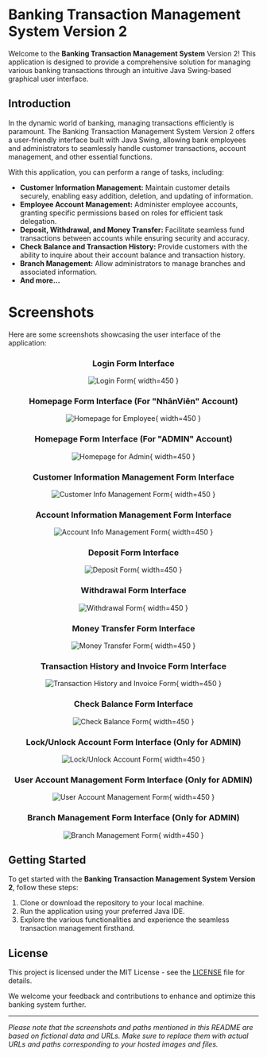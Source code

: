 # Banking Transaction Management System Version 2

Welcome to the **Banking Transaction Management System** Version 2! This application is designed to provide a comprehensive solution for managing various banking transactions through an intuitive Java Swing-based graphical user interface.

## Introduction

In the dynamic world of banking, managing transactions efficiently is paramount. The Banking Transaction Management System Version 2 offers a user-friendly interface built with Java Swing, allowing bank employees and administrators to seamlessly handle customer transactions, account management, and other essential functions.

With this application, you can perform a range of tasks, including:

- **Customer Information Management:** Maintain customer details securely, enabling easy addition, deletion, and updating of information.
- **Employee Account Management:** Administer employee accounts, granting specific permissions based on roles for efficient task delegation.
- **Deposit, Withdrawal, and Money Transfer:** Facilitate seamless fund transactions between accounts while ensuring security and accuracy.
- **Check Balance and Transaction History:** Provide customers with the ability to inquire about their account balance and transaction history.
- **Branch Management:** Allow administrators to manage branches and associated information.
- **And more...**

# Screenshots

Here are some screenshots showcasing the user interface of the application:

<center>

### Login Form Interface
![Login Form](https://github.com/nptruong01/Banking-system-ver2/assets/113322089/9da8da20-cb92-40f8-9487-ea78cb6f78d0.png){ width=450 }

### Homepage Form Interface (For "NhânViên" Account)
![Homepage for Employee](https://github.com/nptruong01/Banking-system-ver2/assets/113322089/a1fa3e07-aa7c-4270-9414-584716cb7bb9.png){ width=450 }

### Homepage Form Interface (For "ADMIN" Account)
![Homepage for Admin](https://github.com/nptruong01/Banking-system-ver2/assets/113322089/53fa7933-5c90-4b68-a731-db84d596b9e9.png){ width=450 }

### Customer Information Management Form Interface
![Customer Info Management Form](https://github.com/nptruong01/Banking-system-ver2/assets/113322089/ce8668ba-8fd5-4bf7-81f9-5b231e17544f.png){ width=450 }

### Account Information Management Form Interface
![Account Info Management Form](https://github.com/nptruong01/Banking-system-ver2/assets/113322089/e212c3c9-84e9-49f8-aab2-6869c3d43479.png){ width=450 }

### Deposit Form Interface
![Deposit Form](https://github.com/nptruong01/Banking-system-ver2/assets/113322089/fc74b90a-b5b9-430c-8d89-5bbe8dc89f2e.png){ width=450 }

### Withdrawal Form Interface
![Withdrawal Form](https://github.com/nptruong01/Banking-system-ver2/assets/113322089/f27967f9-b5a2-4582-a53c-b28c404440df.png){ width=450 }

### Money Transfer Form Interface
![Money Transfer Form](https://github.com/nptruong01/Banking-system-ver2/assets/113322089/de3ea885-de8e-4863-a0bc-d08fc58198db.png){ width=450 }

### Transaction History and Invoice Form Interface
![Transaction History and Invoice Form](https://github.com/nptruong01/Banking-system-ver2/assets/113322089/4d7c0662-91fe-4494-8848-47097830179a.png){ width=450 }

### Check Balance Form Interface
![Check Balance Form](https://github.com/nptruong01/Banking-system-ver2/assets/113322089/b88fdf04-1a37-4582-9b5f-cef4e259aeca.png){ width=450 }

### Lock/Unlock Account Form Interface (Only for ADMIN)
![Lock/Unlock Account Form](https://github.com/nptruong01/Banking-system-ver2/assets/113322089/9dcc96c9-071c-4177-bb16-9c1acc783723.png){ width=450 }

### User Account Management Form Interface (Only for ADMIN)
![User Account Management Form](https://github.com/nptruong01/Banking-system-ver2/assets/113322089/b36ed478-12bc-4329-ba92-d4cac24ad207.png){ width=450 }

### Branch Management Form Interface (Only for ADMIN)
![Branch Management Form](https://github.com/nptruong01/Banking-system-ver2/assets/113322089/c0e8aceb-adbc-4ef4-9bcb-3874fcef193a.png){ width=450 }

</center>


## Getting Started

To get started with the **Banking Transaction Management System Version 2**, follow these steps:

1. Clone or download the repository to your local machine.
2. Run the application using your preferred Java IDE.
3. Explore the various functionalities and experience the seamless transaction management firsthand.

## License

This project is licensed under the MIT License - see the [LICENSE](LICENSE) file for details.

We welcome your feedback and contributions to enhance and optimize this banking system further.

---

*Please note that the screenshots and paths mentioned in this README are based on fictional data and URLs. Make sure to replace them with actual URLs and paths corresponding to your hosted images and files.*
